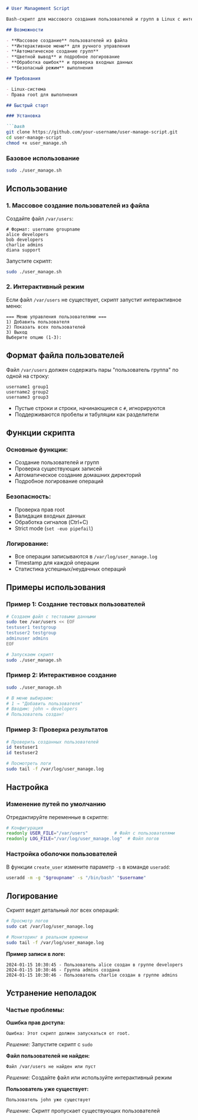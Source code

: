 ```markdown
# User Management Script

Bash-скрипт для массового создания пользователей и групп в Linux с интерактивным меню.

## Возможности

- **Массовое создание** пользователей из файла
- **Интерактивное меню** для ручного управления
- **Автоматическое создание групп**
- **Цветной вывод** и подробное логирование
- **Обработка ошибок** и проверка входных данных
- **Безопасный режим** выполнения

## Требования

- Linux-система
- Права root для выполнения

## Быстрый старт

### Установка

```bash
git clone https://github.com/your-username/user-manage-script.git
cd user-manage-script
chmod +x user_manage.sh
```

### Базовое использование

```bash
sudo ./user_manage.sh
```

## Использование

### 1. Массовое создание пользователей из файла

Создайте файл `/var/users`:

```text
# Формат: username groupname
alice developers
bob developers
charlie admins
diana support
```

Запустите скрипт:
```bash
sudo ./user_manage.sh
```

### 2. Интерактивный режим

Если файл `/var/users` не существует, скрипт запустит интерактивное меню:

```
=== Меню управления пользователями ===
1) Добавить пользователя
2) Показать всех пользователей  
3) Выход
Выберите опцию (1-3):
```

## Формат файла пользователей

Файл `/var/users` должен содержать пары "пользователь группа" по одной на строку:

```text
username1 group1
username2 group2
username3 group3
```

- Пустые строки и строки, начинающиеся с `#`, игнорируются
- Поддерживаются пробелы и табуляции как разделители

## Функции скрипта

### Основные функции:
-  Создание пользователей и групп
-  Проверка существующих записей
-  Автоматическое создание домашних директорий
-  Подробное логирование операций

### Безопасность:
-  Проверка прав root
-  Валидация входных данных
-  Обработка сигналов (Ctrl+C)
-  Strict mode (`set -euo pipefail`)

### Логирование:
-  Все операции записываются в `/var/log/user_manage.log`
-  Timestamp для каждой операции
-  Статистика успешных/неудачных операций

## Примеры использования

### Пример 1: Создание тестовых пользователей

```bash
# Создаем файл с тестовыми данными
sudo tee /var/users << EOF
testuser1 testgroup
testuser2 testgroup
adminuser admins
EOF

# Запускаем скрипт
sudo ./user_manage.sh
```

### Пример 2: Интерактивное создание

```bash
sudo ./user_manage.sh

# В меню выбираем:
# 1 → "Добавить пользователя"
# Вводим: john → developers
# Пользователь создан!
```

### Пример 3: Проверка результатов

```bash
# Проверить созданных пользователей
id testuser1
id testuser2

# Посмотреть логи
sudo tail -f /var/log/user_manage.log
```

## Настройка

### Изменение путей по умолчанию

Отредактируйте переменные в скрипте:

```bash
# Конфигурация
readonly USER_FILE="/var/users"          # Файл с пользователями
readonly LOG_FILE="/var/log/user_manage.log"  # Файл логов
```

### Настройка оболочки пользователей

В функции `create_user` измените параметр `-s` в команде `useradd`:

```bash
useradd -m -g "$groupname" -s "/bin/bash" "$username"
```

## Логирование

Скрипт ведет детальный лог всех операций:

```bash
# Просмотр логов
sudo cat /var/log/user_manage.log

# Мониторинг в реальном времени
sudo tail -f /var/log/user_manage.log
```

**Пример записи в логе:**
```
2024-01-15 10:30:45 - Пользователь alice создан в группе developers
2024-01-15 10:30:46 - Группа admins создана
2024-01-15 10:30:46 - Пользователь charlie создан в группе admins
```

## Устранение неполадок

### Частые проблемы:

**Ошибка прав доступа:**
```
Ошибка: Этот скрипт должен запускаться от root.
```
*Решение:* Запустите скрипт с `sudo`

**Файл пользователей не найден:**
```
Файл /var/users не найден или пуст
```
*Решение:* Создайте файл или используйте интерактивный режим

**Пользователь уже существует:**
```
Пользователь john уже существует
```
*Решение:* Скрипт пропускает существующих пользователей